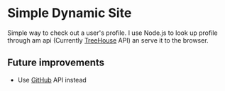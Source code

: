 # Simple Dynamic Site
Simple way to check out a user's profile. I use Node.js to look up profile through am api (Currently [TreeHouse](https://teamtreehouse.com) API) an serve it to the browser.

## Future improvements
- Use [GitHub](https://github.com) API instead